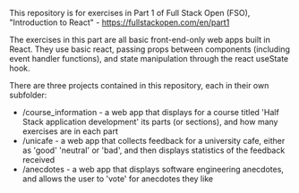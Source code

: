 This repository is for exercises in Part 1 of Full Stack Open (FSO), "Introduction to React" - https://fullstackopen.com/en/part1

The exercises in this part are all basic front-end-only web apps built in React. They use basic react, passing props between components (including event handler functions), and state manipulation through the react useState hook.

There are three projects contained in this repository, each in their own subfolder:
* /course_information - a web app that displays for a course titled 'Half Stack application development' its parts (or sections), and how many exercises are in each part
* /unicafe - a web app that collects feedback for a university cafe, either as 'good' 'neutral' or 'bad', and then displays statistics of the feedback received
* /anecdotes - a web app that displays software engineering anecdotes, and allows the user to 'vote' for anecdotes they like
